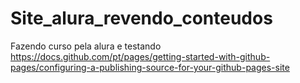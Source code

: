 # Site_alura_revendo_conteudos
Fazendo curso pela alura e testando
https://docs.github.com/pt/pages/getting-started-with-github-pages/configuring-a-publishing-source-for-your-github-pages-site  
